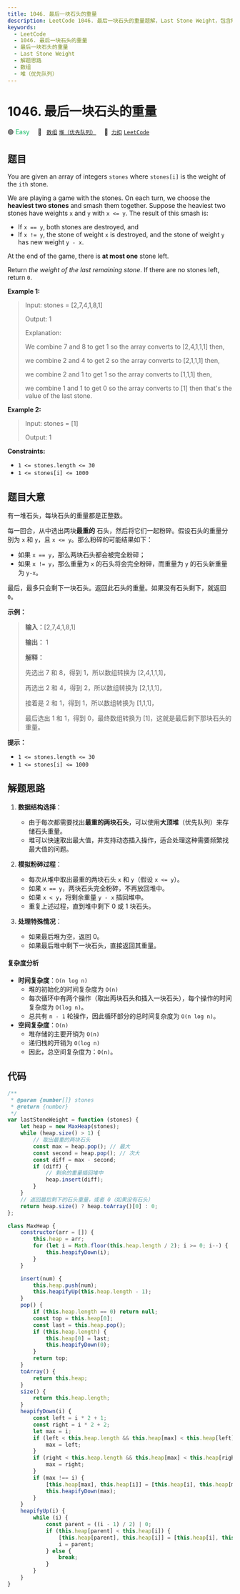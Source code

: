 ```yaml
---
title: 1046. 最后一块石头的重量
description: LeetCode 1046. 最后一块石头的重量题解，Last Stone Weight，包含解题思路、复杂度分析以及完整的 JavaScript 代码实现。
keywords:
  - LeetCode
  - 1046. 最后一块石头的重量
  - 最后一块石头的重量
  - Last Stone Weight
  - 解题思路
  - 数组
  - 堆（优先队列）
---
```


# 1046. 最后一块石头的重量

🟢 <font color=#15bd66>Easy</font>&emsp; 🔖&ensp; [`数组`](/tag/array.md) [`堆（优先队列）`](/tag/heap-priority-queue.md)&emsp; 🔗&ensp;[`力扣`](https://leetcode.cn/problems/last-stone-weight) [`LeetCode`](https://leetcode.com/problems/last-stone-weight)

## 题目

You are given an array of integers `stones` where `stones[i]` is the weight of
the `ith` stone.

We are playing a game with the stones. On each turn, we choose the **heaviest
two stones** and smash them together. Suppose the heaviest two stones have
weights `x` and `y` with `x <= y`. The result of this smash is:

- If `x == y`, both stones are destroyed, and
- If `x != y`, the stone of weight `x` is destroyed, and the stone of weight `y` has new weight `y - x`.

At the end of the game, there is **at most one** stone left.

Return _the weight of the last remaining stone_. If there are no stones left,
return `0`.

**Example 1:**

> Input: stones = [2,7,4,1,8,1]
>
> Output: 1
>
> Explanation:
>
> We combine 7 and 8 to get 1 so the array converts to [2,4,1,1,1] then,
>
> we combine 2 and 4 to get 2 so the array converts to [2,1,1,1] then,
>
> we combine 2 and 1 to get 1 so the array converts to [1,1,1] then,
>
> we combine 1 and 1 to get 0 so the array converts to [1] then that's the value of the last stone.

**Example 2:**

> Input: stones = [1]
>
> Output: 1

**Constraints:**

- `1 <= stones.length <= 30`
- `1 <= stones[i] <= 1000`

## 题目大意

有一堆石头，每块石头的重量都是正整数。

每一回合，从中选出两块**最重的** 石头，然后将它们一起粉碎。假设石头的重量分别为 `x` 和 `y`，且 `x <= y`。那么粉碎的可能结果如下：

- 如果 `x == y`，那么两块石头都会被完全粉碎；
- 如果 `x != y`，那么重量为 `x` 的石头将会完全粉碎，而重量为 `y` 的石头新重量为 `y-x`。

最后，最多只会剩下一块石头。返回此石头的重量。如果没有石头剩下，就返回 `0`。

**示例：**

> **输入：**[2,7,4,1,8,1]
>
> **输出：** 1
>
> **解释：**
>
> 先选出 7 和 8，得到 1，所以数组转换为 [2,4,1,1,1]，
>
> 再选出 2 和 4，得到 2，所以数组转换为 [2,1,1,1]，
>
> 接着是 2 和 1，得到 1，所以数组转换为 [1,1,1]，
>
> 最后选出 1 和 1，得到 0，最终数组转换为 [1]，这就是最后剩下那块石头的重量。

**提示：**

- `1 <= stones.length <= 30`
- `1 <= stones[i] <= 1000`

## 解题思路

1. **数据结构选择**：

   - 由于每次都需要找出**最重的两块石头**，可以使用**大顶堆**（优先队列）来存储石头重量。
   - 堆可以快速取出最大值，并支持动态插入操作，适合处理这种需要频繁找最大值的问题。

2. **模拟粉碎过程**：

   - 每次从堆中取出最重的两块石头 `x` 和 `y`（假设 `x <= y`）。
   - 如果 `x == y`，两块石头完全粉碎，不再放回堆中。
   - 如果 `x < y`，将剩余重量 `y - x` 插回堆中。
   - 重复上述过程，直到堆中剩下 0 或 1 块石头。

3. **处理特殊情况**：
   - 如果最后堆为空，返回 0。
   - 如果最后堆中剩下一块石头，直接返回其重量。

#### 复杂度分析

- **时间复杂度**：`O(n log n)`
  - 堆的初始化的时间复杂度为 `O(n)`
  - 每次循环中有两个操作（取出两块石头和插入一块石头），每个操作的时间复杂度为 `O(log n)`。
  - 总共有 `n - 1` 轮操作，因此循环部分的总时间复杂度为 `O(n log n)`。
- **空间复杂度**：`O(n)`
  - 堆存储的主要开销为 `O(n)`
  - 递归栈的开销为 `O(log n)`
  - 因此，总空间复杂度为：`O(n)`。

## 代码

```javascript
/**
 * @param {number[]} stones
 * @return {number}
 */
var lastStoneWeight = function (stones) {
	let heap = new MaxHeap(stones);
	while (heap.size() > 1) {
		// 取出最重的两块石头
		const max = heap.pop(); // 最大
		const second = heap.pop(); // 次大
		const diff = max - second;
		if (diff) {
			// 剩余的重量插回堆中
			heap.insert(diff);
		}
	}
	// 返回最后剩下的石头重量，或者 0（如果没有石头）
	return heap.size() ? heap.toArray()[0] : 0;
};

class MaxHeap {
	constructor(arr = []) {
		this.heap = arr;
		for (let i = Math.floor(this.heap.length / 2); i >= 0; i--) {
			this.heapifyDown(i);
		}
	}

	insert(num) {
		this.heap.push(num);
		this.heapifyUp(this.heap.length - 1);
	}
	pop() {
		if (this.heap.length == 0) return null;
		const top = this.heap[0];
		const last = this.heap.pop();
		if (this.heap.length) {
			this.heap[0] = last;
			this.heapifyDown(0);
		}
		return top;
	}
	toArray() {
		return this.heap;
	}
	size() {
		return this.heap.length;
	}
	heapifyDown(i) {
		const left = i * 2 + 1;
		const right = i * 2 + 2;
		let max = i;
		if (left < this.heap.length && this.heap[max] < this.heap[left]) {
			max = left;
		}
		if (right < this.heap.length && this.heap[max] < this.heap[right]) {
			max = right;
		}
		if (max !== i) {
			[this.heap[max], this.heap[i]] = [this.heap[i], this.heap[max]];
			this.heapifyDown(max);
		}
	}
	heapifyUp(i) {
		while (i) {
			const parent = ((i - 1) / 2) | 0;
			if (this.heap[parent] < this.heap[i]) {
				[this.heap[parent], this.heap[i]] = [this.heap[i], this.heap[parent]];
				i = parent;
			} else {
				break;
			}
		}
	}
}
```
